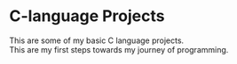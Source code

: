 # C-language Projects
This are some of my basic C language projects.
<br>
This are my first steps towards my journey of programming.

